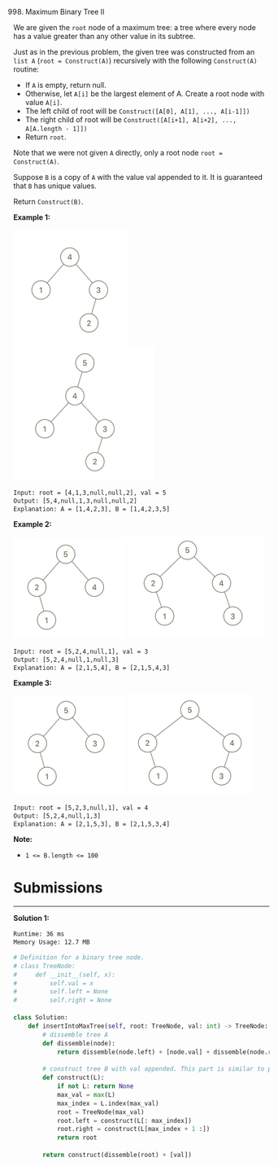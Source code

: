998. Maximum Binary Tree II

We are given the `root` node of a maximum tree: a tree where every node has a value greater than any other value in its subtree.

Just as in the previous problem, the given tree was constructed from an `list A` (`root = Construct(A)`) recursively with the following `Construct(A)` routine:

* If `A` is empty, return null.
* Otherwise, let `A[i]` be the largest element of A.  Create a root node with value `A[i]`.
* The left child of root will be `Construct([A[0], A[1], ..., A[i-1]])`
* The right child of root will be `Construct([A[i+1], A[i+2], ..., A[A.length - 1]])`
* Return `root`.

Note that we were not given `A` directly, only a root node `root = Construct(A)`.

Suppose `B` is a copy of `A` with the value val appended to it.  It is guaranteed that `B` has unique values.

Return `Construct(B)`.

 

**Example 1:**

![998_maximum-binary-tree-1-1.png](img/998_maximum-binary-tree-1-1.png)
![998_maximum-binary-tree-1-2.png](img/998_maximum-binary-tree-1-2.png)
```
Input: root = [4,1,3,null,null,2], val = 5
Output: [5,4,null,1,3,null,null,2]
Explanation: A = [1,4,2,3], B = [1,4,2,3,5]
```

**Example 2:**

![998_maximum-binary-tree-2-1.png](img/998_maximum-binary-tree-2-1.png)
![998_maximum-binary-tree-2-2.png](img/998_maximum-binary-tree-2-2.png)
```
Input: root = [5,2,4,null,1], val = 3
Output: [5,2,4,null,1,null,3]
Explanation: A = [2,1,5,4], B = [2,1,5,4,3]
```

**Example 3:**

![998_maximum-binary-tree-3-1.png](img/998_maximum-binary-tree-3-1.png)
![998_maximum-binary-tree-3-2.png](img/998_maximum-binary-tree-3-2.png)
```
Input: root = [5,2,3,null,1], val = 4
Output: [5,2,4,null,1,3]
Explanation: A = [2,1,5,3], B = [2,1,5,3,4]
``` 

**Note:**

* `1 <= B.length <= 100`

# Submissions
---
**Solution 1:**
```
Runtime: 36 ms
Memory Usage: 12.7 MB
```
```python
# Definition for a binary tree node.
# class TreeNode:
#     def __init__(self, x):
#         self.val = x
#         self.left = None
#         self.right = None

class Solution:
    def insertIntoMaxTree(self, root: TreeNode, val: int) -> TreeNode:
        # dissemble tree A
        def dissemble(node):
            return dissemble(node.left) + [node.val] + dissemble(node.right) if node else []
        
        # construct tree B with val appended. This part is similar to previous question.
        def construct(L):
            if not L: return None
            max_val = max(L)
            max_index = L.index(max_val)
            root = TreeNode(max_val)
            root.left = construct(L[: max_index])
            root.right = construct(L[max_index + 1 :])
            return root

        return construct(dissemble(root) + [val])
```